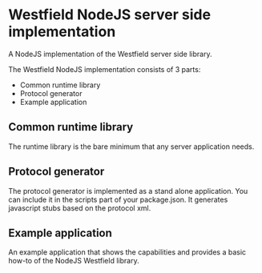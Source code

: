 Westfield NodeJS server side implementation
=========================================

A NodeJS implementation of the Westfield server side library.

The Westfield NodeJS implementation consists of 3 parts:

 - Common runtime library
 - Protocol generator
 - Example application
 
 Common runtime library
 ----------------------
 The runtime library is the bare minimum that any server application needs.
 
 Protocol generator
 ------------------
 The protocol generator is implemented as a stand alone application. You can include it in the scripts part of your
 package.json. It generates javascript stubs based on the protocol xml.
 
 Example application
 -------------------
 An example application that shows the capabilities and provides a basic how-to of the NodeJS Westfield library.